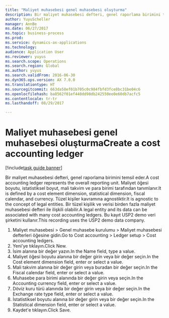 ```yaml
--- 
title: "Maliyet muhasebesi genel muhasebesi oluşturma"
description: Bir maliyet muhasebesi defteri, genel raporlama birimini temsil eder.
author: YuyuScheller
manager: AnnBe
ms.date: 06/27/2017
ms.topic: business-process
ms.prod: 
ms.service: dynamics-ax-applications
ms.technology: 
audience: Application User
ms.reviewer: yuyus
ms.search.scope: Operations
ms.search.region: Global
ms.author: yuyus
ms.search.validFrom: 2016-06-30
ms.dyn365.ops.version: AX 7.0.0
ms.translationtype: HT
ms.sourcegitcommit: 663da58ef01b705c0c984fbfd3fce8bc31be04c6
ms.openlocfilehash: ba8562f01ef440dd98db242550ee0e60db7acfc5
ms.contentlocale: tr-tr
ms.lasthandoff: 08/29/2017

---
```

# <a name="create-a-cost-accounting-ledger"></a><span data-ttu-id="c18d0-103">Maliyet muhasebesi genel muhasebesi oluşturma</span><span class="sxs-lookup"><span data-stu-id="c18d0-103">Create a cost accounting ledger</span></span>

[!include[task guide banner](../../includes/task-guide-banner.md)]

<span data-ttu-id="c18d0-104">Bir maliyet muhasebesi defteri, genel raporlama birimini temsil eder.</span><span class="sxs-lookup"><span data-stu-id="c18d0-104">A cost accounting ledger represents the overall reporting unit.</span></span> <span data-ttu-id="c18d0-105">Maliyet öğesi boyutu, istatistiksel boyut, mali takvim ve para birimi tarafından tanımlanır.</span><span class="sxs-lookup"><span data-stu-id="c18d0-105">It is defined by a cost element dimension, statistical dimension, fiscal calendar, and currency.</span></span> <span data-ttu-id="c18d0-106">Tüzel kişiler kavramına agnostiktir.</span><span class="sxs-lookup"><span data-stu-id="c18d0-106">It is agnostic to the concept of legal entities.</span></span> <span data-ttu-id="c18d0-107">Bir tüzel kişilik ve verisi birden fazla maliyet muhasebesi defteri ile ilişkili olabilir.</span><span class="sxs-lookup"><span data-stu-id="c18d0-107">A legal entity and its data can be associated with many cost accounting ledgers.</span></span> <span data-ttu-id="c18d0-108">Bu kayıt USP2 demo veri şirketini kullanır.</span><span class="sxs-lookup"><span data-stu-id="c18d0-108">This recording uses the USP2 demo data company.</span></span>

1. <span data-ttu-id="c18d0-109">Maliyet muhasebesi > Genel muhasebe kurulumu > Maliyet muhasebesi defterleri öğesine gidin.</span><span class="sxs-lookup"><span data-stu-id="c18d0-109">Go to Cost accounting > Ledger setup > Cost accounting ledgers.</span></span>
2. <span data-ttu-id="c18d0-110">Yeni'ye tıklayın.</span><span class="sxs-lookup"><span data-stu-id="c18d0-110">Click New.</span></span>
3. <span data-ttu-id="c18d0-111">İsim alanına bir değer yazın.</span><span class="sxs-lookup"><span data-stu-id="c18d0-111">In the Name field, type a value.</span></span>
4. <span data-ttu-id="c18d0-112">Maliyet öğesi boyutu alanına bir değer girin veya bir değer seçin.</span><span class="sxs-lookup"><span data-stu-id="c18d0-112">In the Cost element dimension field, enter or select a value.</span></span>
5. <span data-ttu-id="c18d0-113">Mali takvim alanına bir değer girin veya buradan bir değer seçin.</span><span class="sxs-lookup"><span data-stu-id="c18d0-113">In the Fiscal calendar field, enter or select a value.</span></span>
6. <span data-ttu-id="c18d0-114">Muhasebe para birimi alanında bir değer girin veya seçin.</span><span class="sxs-lookup"><span data-stu-id="c18d0-114">In the Accounting currency field, enter or select a value.</span></span>
7. <span data-ttu-id="c18d0-115">Döviz kuru türü alanında bir değer girin veya bir değer seçin.</span><span class="sxs-lookup"><span data-stu-id="c18d0-115">In the Exchange rate type field, enter or select a value.</span></span>
8. <span data-ttu-id="c18d0-116">İstatistiksel boyutu alanına bir değer girin veya bir değer seçin.</span><span class="sxs-lookup"><span data-stu-id="c18d0-116">In the Statistical dimension field, enter or select a value.</span></span>
9. <span data-ttu-id="c18d0-117">Kaydet'e tıklayın.</span><span class="sxs-lookup"><span data-stu-id="c18d0-117">Click Save.</span></span>



